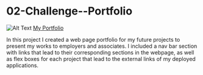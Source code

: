 # 02-Challenge--Portfolio
![Alt Text](./images/deployed_screenshot.png)
[My Portfolio](https://crunchwrapdestroyer.github.io/02-Challenge--Portfolio/)

In this project I created a web page portfolio for my future projects to present my works to employers and associates. I included a nav bar section with links that lead to their corresponding sections in the webpage, as well as flex boxes for each project that lead to the external links of my deployed applications. 